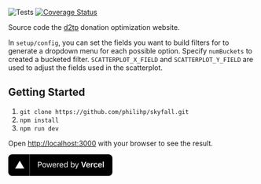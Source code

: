 ![Tests](https://github.com/philihp/skyfall/workflows/tests/badge.svg?branch=master)
[![Coverage Status](https://coveralls.io/repos/github/philihp/skyfall/badge.svg?branch=master&force=reload)](https://coveralls.io/github/philihp/skyfall?branch=master)

Source code the [d2tp](https://www.data2thepeople.org) donation optimization website.

In `setup/config`, you can set the fields you want to build filters for to generate a dropdown menu for each possible option. Specify `numBuckets` to created a bucketed filter. `SCATTERPLOT_X_FIELD` and `SCATTERPLOT_Y_FIELD` are used to adjust the fields used in the scatterplot.

## Getting Started

1. `git clone https://github.com/philihp/skyfall.git`
2. `npm install`
3. `npm run dev`

Open [http://localhost:3000](http://localhost:3000) with your browser to see the result.

[![Vercel](./public/powered-by-vercel.svg)](https://vercel.com?utm_source=data2thepeople-org&utm_campaign=oss)
